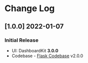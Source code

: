 # Change Log

## [1.0.0] 2022-01-07
### Initial Release

- UI: DashboardKit **3.0.0**
- Codebase - [Flask Codebase](https://github.com/app-generator/boilerplate-code-flask-dashboard/releases) v2.0.0
